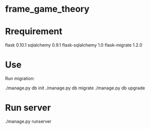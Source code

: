 frame_game_theory
=================


Rrequirement
=================
flask 0.10.1
sqlalchemy 0.9.1
flask-sqlalchemy 1.0
flask-migrate  1.2.0


Use
===
Run migration:

./manage.py db init
./manage.py db migrate
./manage.py db upgrade

Run server 
==========
./manage.py runserver 